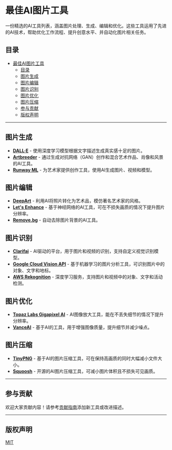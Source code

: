 # 最佳AI图片工具

一份精选的AI工具列表，涵盖图片处理、生成、编辑和优化。这些工具运用了先进的AI技术，帮助优化工作流程、提升创意水平、并自动化图片相关任务。

## 目录
- [最佳AI图片工具](#最佳ai图片工具)
  - [目录](#目录)
  - [图片生成](#图片生成)
  - [图片编辑](#图片编辑)
  - [图片识别](#图片识别)
  - [图片优化](#图片优化)
  - [图片压缩](#图片压缩)
  - [参与贡献](#参与贡献)
  - [版权声明](#版权声明)

---

## 图片生成

- **[DALL·E](https://openai.com/dall-e/)** - 使用深度学习模型根据文字描述生成真实感十足的图片。
- **[Artbreeder](https://www.artbreeder.com/)** - 通过生成对抗网络（GAN）创作和混合艺术作品、肖像和风景的AI工具。
- **[Runway ML](https://runwayml.com/)** - 为艺术家提供创作工具，使用AI生成图片、视频和模型。

## 图片编辑

- **[DeepArt](https://deepart.io/)** - 利用AI将照片转化为艺术品，模仿著名艺术家的风格。
- **[Let's Enhance](https://letsenhance.io/)** - 基于神经网络的AI工具，可在不损失画质的情况下提升图片分辨率。
- **[Remove.bg](https://www.remove.bg/)** - 自动去除图片背景的AI工具。

## 图片识别

- **[Clarifai](https://www.clarifai.com/)** - AI驱动的平台，用于图片和视频的识别，支持自定义视觉识别模型。
- **[Google Cloud Vision API](https://cloud.google.com/vision)** - 基于机器学习的图片分析工具，可识别图片中的对象、文字和地标。
- **[AWS Rekognition](https://aws.amazon.com/rekognition/)** - 深度学习服务，支持图片和视频中的对象、文字和活动检测。

## 图片优化

- **[Topaz Labs Gigapixel AI](https://www.topazlabs.com/gigapixel-ai)** - AI图像放大工具，能在不丢失细节的情况下提升分辨率。
- **[VanceAI](https://vanceai.com/)** - 基于AI的工具，用于增强图像质量，提升细节并减少噪点。

## 图片压缩

- **[TinyPNG](https://tinypng.com/)** - 基于AI的图片压缩工具，可在保持高画质的同时大幅减小文件大小。
- **[Squoosh](https://squoosh.app/)** - 开源的AI图片压缩工具，可减小图片体积且不损失可见画质。

---

## 参与贡献

欢迎大家贡献内容！请参考[贡献指南](CONTRIBUTING.md)添加新工具或改进描述。

---

## 版权声明

[MIT](LICENSE)